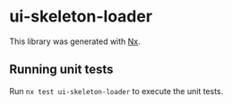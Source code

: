 # ui-skeleton-loader

This library was generated with [Nx](https://nx.dev).

## Running unit tests

Run `nx test ui-skeleton-loader` to execute the unit tests.
